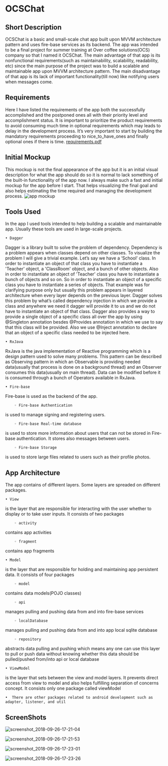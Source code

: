 # OCSChat
## Short Description
OCSChat is a basic and small-scale chat app built upon MVVM architecture pattern and uses fire-base services as its backend. 
The app was intended to be a final project for summer training at Over coffee solutions(OCS) company so that I named it OCSChat.
The main advantage of that app is its nonfunctional requirements(such as maintainability, scalability, readability, etc) since 
the main purpose of the project was to build a scalable and maintainable app upon MVVM architecture pattern. The main 
disadvantage of that app is its lack of important functionality(till now) like notifying users when messages come.

## Requirements 
Here I have listed the requirements of the app both the successfully accomplished and the postponed ones all with their 
priority level and accomplishment status. It is important to prioritize the product requirements to avoid consuming much time 
in optional requirements which may leads to delay in the development process. It’s very important to start by building the 
mandatory requirements proceeding to nice_to_have_ones and finally optional ones if there is time.
[requirements.pdf](https://github.com/hossamnasser938/OCSChat/files/2420293/requirements.pdf)

## Initial Mockup
This mockup is not the final appearance of the app but it is an initial visual description for what the app should do so it is 
normal to lack something of the built-in functionality of the app now. I always make such a fast and initial mockup for the app 
before I start. That helps visualizing the final goal and also helps estimating the time required and managing the development 
process.
![app mockup](https://user-images.githubusercontent.com/27894818/46087628-08712000-c1ab-11e8-8fd8-02bcf254e51b.jpeg)

## Tools Used 
In the app I used tools intended to help building a scalable and maintainable app. Usually these tools are used in large-scale 
projects.
    
    • Dagger
Dagger is a library built to solve the problem of dependency. Dependency is a problem appears when classes depend on other 
classes. To visualize the problem I will give a trivial example. Let’s say we have a ‘School’ class. In order to instantiate an 
object of that class you have to instantiate a 'Teacher' object, a 'ClassRoom' object, and a bunch of other objects. Also in 
order to instantiate an object of 'Teacher' class you have to instantiate a bunch of objects and so on. So in order to 
instantiate an object of a specific class you have to instantiate a series of objects. That example was for clarifying purpose 
only but usually this problem appears in layered architecture when every layer depends on the previous layer. Dagger solves this 
problem by what’s called dependency injection in which we provide a class and anywhere we need it dagger will provide it to us 
and we do not have to instantiate an object of that class. Dagger also provides a way to provide a single object of a specific 
class all over the app by using @Singleton annotation besdes @Provides annotation in which we use to say that this class will 
be provided. Also we use @Inject annotation to declare that an object of a specific class needed to be injected here.
    
    • RxJava 
RxJava is the java implementation of Reactive programming which is a design pattern used to solve many problems. This pattern 
can be described as Observing pattern in which an Observable is providing needed data(usually that process is done on a 
background thread) and an Observer consumes this data(usually on main thread). Data can be modified before it is consumed 
through a bunch of Operators available in RxJava.
    
    • Fire-base
Fire-base is used as the backend of the app.
        
        ◦ Fire-base Authentication 
is used to manage signing and registering users.
        
        ◦ Fire-base Real-time database
is used to store more information about users that can not be stored in Fire-base authentication. It stores also messages 
between users.
        
        ◦ Fire-base Storage
is used to store large files related to users such as their profile photos. 

## App Architecture
The app contains of different layers. Some layers are spreaded on different packages.
    
    • View
is the layer that are responsible for interacting with the user whether to display or to take user inputs. It consists of two 
packages
        
        ◦ activity
contains app activities
        
        ◦ fragment
contains app fragments

    • Model
is the layer that are responsible for holding and maintaining app persistent data. It consists of four packages
        
        ◦ model
contains data models(POJO classes)
        
        ◦ api
manages pulling and pushing data from and into fire-base services
        
        ◦ localDatabase
manages pulling and pushing data from and into app local sqlite database
        
        ◦ repository
abstracts data pulling and pushing which means any one can use this layer to pull or push data without knowing whether this 
data should be pulled/pushed from/into api or local database

    • ViewModel
is the layer that sets between the view and model layers. It prevents direct access from view to model and also helps fulfilling 
separation of concerns concept. It consists only one package called viewModel

    •  There are other packages related to android development such as adapter, listener, and util

## ScreenShots
![screenshot_2018-09-26-17-21-04](https://user-images.githubusercontent.com/27894818/46090181-766c1600-c1b0-11e8-8995-84ee1cc3a16f.png)

![screenshot_2018-09-26-17-21-53](https://user-images.githubusercontent.com/27894818/46090205-84219b80-c1b0-11e8-99e0-8b27b7a7257c.png)

![screenshot_2018-09-26-17-23-01](https://user-images.githubusercontent.com/27894818/46090233-90a5f400-c1b0-11e8-8bea-b79aad814d6e.png)

![screenshot_2018-09-26-17-23-26](https://user-images.githubusercontent.com/27894818/46090265-a3202d80-c1b0-11e8-9691-08553369f9f5.png)
